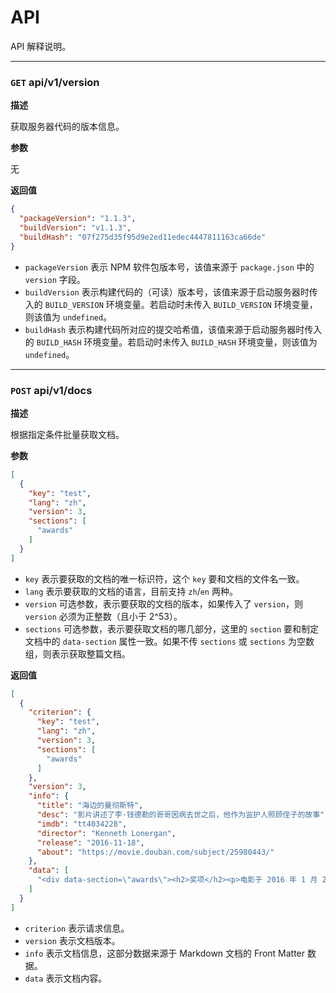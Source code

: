 # API

API 解释说明。

---

### `GET` api/v1/version

**描述**

获取服务器代码的版本信息。

**参数**

无

**返回值**

```json
{
  "packageVersion": "1.1.3",
  "buildVersion": "v1.1.3",
  "buildHash": "07f275d35f95d9e2ed11edec4447811163ca66de"
}
```

- `packageVersion` 表示 NPM 软件包版本号，该值来源于 `package.json` 中的 `version` 字段。
- `buildVersion` 表示构建代码的（可读）版本号，该值来源于启动服务器时传入的 `BUILD_VERSION` 环境变量。若启动时未传入 `BUILD_VERSION` 环境变量，则该值为 `undefined`。
- `buildHash` 表示构建代码所对应的提交哈希值，该值来源于启动服务器时传入的 `BUILD_HASH` 环境变量。若启动时未传入 `BUILD_HASH` 环境变量，则该值为 `undefined`。

---

### `POST` api/v1/docs

**描述**

根据指定条件批量获取文档。

**参数**

```json
[
  {
    "key": "test",
    "lang": "zh",
    "version": 3,
    "sections": [
      "awards"
    ]
  }
]
```

- `key` 表示要获取的文档的唯一标识符，这个 `key` 要和文档的文件名一致。
- `lang` 表示要获取的文档的语言，目前支持 `zh`/`en` 两种。
- `version` 可选参数，表示要获取的文档的版本，如果传入了 `version`，则 `version` 必须为正整数（且小于 2^53）。
- `sections` 可选参数，表示要获取文档的哪几部分，这里的 `section` 要和制定文档中的 `data-section` 属性一致。如果不传 `sections` 或 `sections` 为空数组，则表示获取整篇文档。

**返回值**

```json
[
  {
    "criterion": {
      "key": "test",
      "lang": "zh",
      "version": 3,
      "sections": [
        "awards"
      ]
    },
    "version": 3,
    "info": {
      "title": "海边的曼彻斯特",
      "desc": "影片讲述了李·钱德勒的哥哥因病去世之后，他作为监护人照顾侄子的故事",
      "imdb": "tt4034228",
      "director": "Kenneth Lonergan",
      "release": "2016-11-18",
      "about": "https://movie.douban.com/subject/25980443/"
    },
    "data": [
      "<div data-section=\"awards\"><h2>奖项</h2><p>电影于 2016 年 1 月 23 日的圣丹斯电影节上首映后，很快被亚马逊工作室（Amazon Studios）分发，并订于 2016 年 11 月 18 日于美国作有限上映，并定于 12 月 16 日广泛上映。该片以 850 万美元的制作预算，全球收益总得超过 6200 万美元。</p><p>影片上映后获得一致好评，并赢得无数奖项。这部电影被许多评论家列为 2016 年最佳电影之一，获得第 89 届奥斯卡金像奖最佳男主角、最佳原创剧本，第 74 届金球奖最佳男主角奖，第 70 届英国电影学院奖最佳男主角和最佳原创剧本。</p></div>"
    ]
  }
]
```

- `criterion` 表示请求信息。
- `version` 表示文档版本。
- `info` 表示文档信息，这部分数据来源于 Markdown 文档的 Front Matter 数据。
- `data` 表示文档内容。

